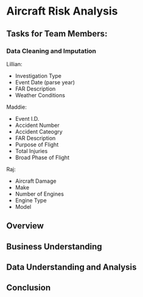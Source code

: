 # Aircraft Risk Analysis

## Tasks for Team Members: 

### Data Cleaning and Imputation 
Lillian: 
- Investigation Type
- Event Date (parse year)
- FAR Description
- Weather Conditions

Maddie: 
- Event I.D. 
- Accident Number 
- Accident Cateogry
- FAR Description
- Purpose of Flight
- Total Injuries 
- Broad Phase of Flight

Raj: 
- Aircraft Damage
- Make
- Number of Engines
- Engine Type
- Model

## Overview

## Business Understanding

## Data Understanding and Analysis

## Conclusion
